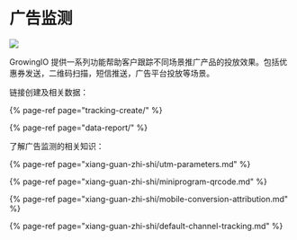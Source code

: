 # 广告监测

![](../.gitbook/assets/bang-zhu-wen-dang-banner3.jpg)

GrowingIO 提供一系列功能帮助客户跟踪不同场景推广产品的投放效果。包括优惠券发送，二维码扫描，短信推送，广告平台投放等场景。

链接创建及相关数据：

{% page-ref page="tracking-create/" %}

{% page-ref page="data-report/" %}

了解广告监测的相关知识：

{% page-ref page="xiang-guan-zhi-shi/utm-parameters.md" %}

{% page-ref page="xiang-guan-zhi-shi/miniprogram-qrcode.md" %}

{% page-ref page="xiang-guan-zhi-shi/mobile-conversion-attribution.md" %}

{% page-ref page="xiang-guan-zhi-shi/default-channel-tracking.md" %}

